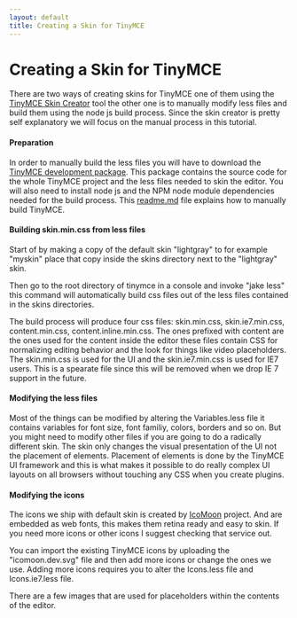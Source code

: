 ```yaml
---
layout: default
title: Creating a Skin for TinyMCE
---
```


# Creating a Skin for TinyMCE

There are two ways of creating skins for TinyMCE one of them using the [TinyMCE Skin Creator](http://skin.tinymce.com/) tool the other one is to manually modify less files and build them using the node js build process. Since the skin creator is pretty self explanatory we will focus on the manual process in this tutorial.

#### Preparation

In order to manually build the less files you will have to download the [TinyMCE development package](http://www.tinymce.com/download/download.php). This package contains the source code for the whole TinyMCE project and the less files needed to skin the editor. You will also need to install node js and the NPM node module dependencies needed for the build process. This [readme.md](https://github.com/tinymce/tinymce/blob/master/readme.md) file explains how to manually build TinyMCE.

#### Building skin.min.css from less files

Start of by making a copy of the default skin "lightgray" to for example "myskin" place that copy inside the skins directory next to the "lightgray" skin.

Then go to the root directory of tinymce in a console and invoke "jake less" this command will automatically build css files out of the less files contained in the skins directories.

The build process will produce four css files: skin.min.css, skin.ie7.min.css, content.min.css, content.inline.min.css. The ones prefixed with content are the ones used for the content inside the editor these files contain CSS for normalizing editing behavior and the look for things like video placeholders. The skin.min.css is used for the UI and the skin.ie7.min.css is used for IE7 users. This is a spearate file since this will be removed when we drop IE 7 support in the future.

#### Modifying the less files

Most of the things can be modified by altering the Variables.less file it contains variables for font size, font familiy, colors, borders and so on. But you might need to modify other files if you are going to do a radically different skin. The skin only changes the visual presentation of the UI not the placement of elements. Placement of elements is done by the TinyMCE UI framework and this is what makes it possible to do really complex UI layouts on all browsers without touching any CSS when you create plugins.

#### Modifying the icons

The icons we ship with default skin is created by [IcoMoon](http://icomoon.io/) project. And are embedded as web fonts, this makes them retina ready and easy to skin. If you need more icons or other icons I suggest checking that service out.

You can import the existing TinyMCE icons by uploading the "icomoon.dev.svg" file and then add more icons or change the ones we use. Adding more icons requires you to alter the Icons.less file and Icons.ie7.less file.

There are a few images that are used for placeholders within the contents of the editor.

